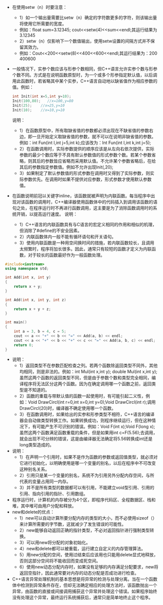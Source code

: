 - 在使用setw（n）时要注意：

  - 1）如一个输出量需要比setw（n）确定的字符数更多的字符，则该输出量将使用它所需要的宽度。
  - 例如：float sum=3.12345;   cout<<setw(4)<<sum<<endl;其运行结果为3.12345 
  - 2）setw（n）仅影响下一个数值输出，使用setw设置的间隔方式并不保留其效力。
  - 例如：Cout<<200<<setw(8)<<400<<600<<endl;其运行结果为：200   400600 

- 一般情况下，实参个数应该与形参个数相同，但C++语言允许实参个数与形参个数不同。方式是在说明函数原型时，为一个或多个形参指定默认值，以后调用此函数时，若省略其中某个实参，C++语言自动地以缺省值作为相应参数的值。例如：

  ```c++
  int Init(int x=5,int y=10);
  Init(100,80);   //x=100,y=80
  Init(25);    //x=25,y=10
  Init(10);    //x=10,y=10
  ```

  说明：

  - 1）在函数原型中，所有取缺省值的参数都必须出现在不缺省值的参数右边，即一旦开始定义取缺省值的参数，就不可以在说明非缺省值的参数。例如：int Fun(int I,int j=5,int k);应该改为：Int Fun(int I,int k,int j=5); 
  - 2）在函数调用时，实际参数提供的顺序应该是从左向右依次提供，实际参数的最少个数应等于不具有默认参数值的形式参数个数。若某个参数省略，则其后的参数皆应省略而采用默认值。不允许某个参数省略后，在给其后的参数指定参数值。例如不允许出现Init(,20); 
  - 3）如果制定了默认参数值的形式参数在调用时又得到了实际参数，则实际参数优先。在调用时如果不提供对应参数，形式参数才使用默认参数值。 

- 在函数说明前冠以关键字inline，该函数就被声明为内联函数。每当程序中出现对该函数的调用时，C++编译器使用函数体中的代码插入到调用该函数的语句之处，在程序运行时不再进行函数调用，这主要是为了消除函数调用时的系统开销，以提高运行速度。 说明：

  - 1）C++语言的内联函数具有与C语言的宏定义相同的作用和相似的机理，但消除了#define的不安全因素。 
  - 2）内联函数体内一般不能有循环语句和开关语句。 
  - 3）使用内联函数是一种用空间换时间的措施，若内联函数较长，且调用太频繁时，程序将加长很多。因此，通常只有较短的函数才定义为内联函数，对于较长的函数最好作为一般函数处理。 

```c++
#include<iostream>
using namespace std;

int Add(int x, int y)
{  
    return x + y;
}

int Add(int x, int y, int z)
{  
    return x + y + z;
}

int main()
{  
    int a = 3, b = 4, c = 5;  
    cout << a << "+" << b << "=" << Add(a, b) << endl;  
    cout << a << "+" << b << "+" << c << "=" << Add(a, b, c) << endl;  
    return 0;
}
```

- 说明：
  - 1）返回类型不在参数匹配检查之列。若两个函数除返回类型不同外，其他均相同，则是非法的。例如：int Mul(int x,int y);    double Mul(int x,int y);虽然这两个函数的返回类型不同，但是由于参数个数和类型完全相同，编译程序将无法区分这两个函数。因为在确定调用哪一个函数之前，返回类型是不知道的。 
  - 2）函数的重载与带默认值的函数一起使用时，有可能引起二义性，例如：Void DrawCircl(int r=0,int x=0,int y=0);Void DrawCircl(int r);调用DrawCircl(20)时，编译器不确定使用哪一个函数。 
  - 3）在函数调用时，如果给出的实参和形参类型不相符，C++语言的编译器会自动做类型转换工作。如果转换成功，则程序继续运行，但在这种情况下，有可能产生不可识别的错误。例如：Void F(int x);Void F(long x);虽然这两个函数满足函数重载的条件，但是如果用int c=F(5.56);去调用，就会出现不可分辨的错误，这是由编译器无法确定将5.56转换成int还是long类型造成的。 
- 说明：
  - 1）在声明一个引用时，如果不是作为函数的参数或返回值类型，就必须对它进行初始化，以明确使用是哪一个变量的别名，以后在程序中不可改变这种别名关系。 
  - 2）引用只是某一个变量的别名，系统不为引用另外分配内存空间，与所代表的变量占用同一内存。 
  - 3）并不是所有类型的数据都可以有引用，不能建立void型引用、引用的引用、指向引用的指针、引用数组。 
- 程序运行时，计算机的内存被分为4个区，即程序代码区、全程数据区、栈和堆，其中堆可由用户分配和释放。 
- new和delete的优点：
  - 1）new可以自动计算所要分配内存的类型的大小，而不必使用sizeof（）来计算所需要的字节数，这就减少了发生错误的可能性。 
  - 2）new能够自动返回正确的指针类型，不必对返回指针进行强制类型转换。 
  - 3）可以用new将分配的对象初始化。 
  - 4）new和delete都可以被重载，运行建立自定义的内存管理算法。 
  - 5）用new分配的空间，使用过结束后应该用也只能用delete显式地释放，否则这部分空间将不能收回而变成死空间。 
  - 6）使用new动态分配内存时，如果没有足够的内存满足分配要求，new将返回空指针，因此通常要对内存的动态分配是否成功进行检查。 
- C++语言异常处理机制的基本思想是将异常的检测与处理分离。当在一个函数体中检测到异常条件存在，但却无法确定相应的处理方法时，该函数抛出一个异常，由函数的直接或间接调用捕获这个异常并处理这个错误。如果程序始终没有处理这个异常，最终运行系统捕获后，通常只是简单地终止这个程序。
